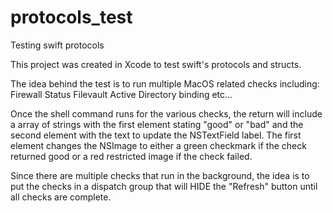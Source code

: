# protocols_test
Testing swift protocols

This project was created in Xcode to test swift's protocols and structs.

The idea behind the test is to run multiple MacOS related checks including:
  Firewall Status
  Filevault
  Active Directory binding
  etc...
  
Once the shell command runs for the various checks, the return will include a array of strings with the first element stating "good" or "bad" and the second element with the text to update the NSTextField label.  The first element changes the NSImage to either a green checkmark if the check returned good or a red restricted image if the check failed.

Since there are multiple checks that run in the background, the idea is to put the checks in a dispatch group that will HIDE the "Refresh" button until all checks are complete.
